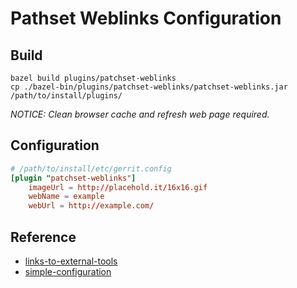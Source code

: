 # Pathset Weblinks Configuration



## Build

```shell
bazel build plugins/patchset-weblinks
cp ./bazel-bin/plugins/patchset-weblinks/patchset-weblinks.jar /path/to/install/plugins/
```

*NOTICE: Clean browser cache and refresh web page required.*



## Configuration

```toml
# /path/to/install/etc/gerrit.config
[plugin "patchset-weblinks"]
	imageUrl = http://placehold.it/16x16.gif
	webName = example
	webUrl = http://example.com/
```



## Reference

- [links-to-external-tools](https://gerrit-review.googlesource.com/Documentation/dev-plugins.html#links-to-external-tools)
- [simple-configuration](https://gerrit-review.googlesource.com/Documentation/dev-plugins.html#simple-configuration)

